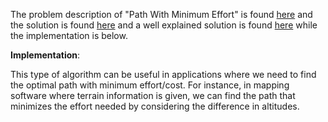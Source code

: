 The problem description of "Path With Minimum Effort" is found [here](https://leetcode.com/problems/path-with-minimum-effort/description/?envType=daily-question&envId=2023-09-16) and the solution is found [here](https://github.com/aurimas13/Solutions-To-Problems/blob/main/LeetCode/Java%20Solutions/Path%20With%20Minimum%20Effort/path.java) and a well explained solution is found [here](https://leetcode.com/problems/path-with-minimum-effort/solutions/4050606/well-explained-solution-python-java/) while the implementation is below.

**Implementation**:

This type of algorithm can be useful in applications where we need to find the optimal path with minimum effort/cost. For instance, in mapping software where terrain information is given, we can find the path that minimizes the effort needed by considering the difference in altitudes.

